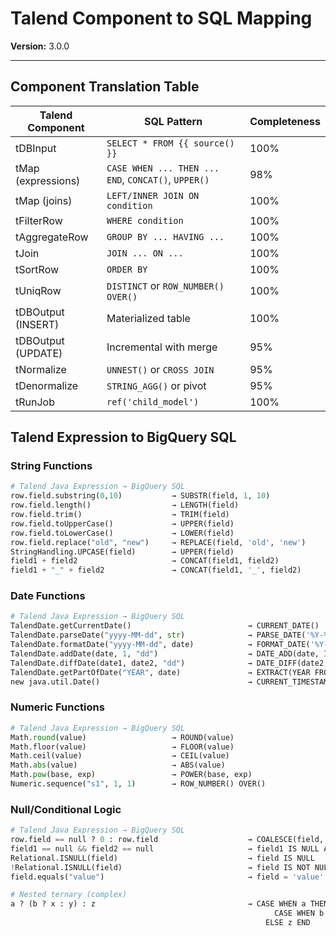 # Talend Component to SQL Mapping

**Version:** 3.0.0

---

## Component Translation Table

| Talend Component | SQL Pattern | Completeness |
|-----------------|-------------|--------------|
| tDBInput | `SELECT * FROM {{ source() }}` | 100% |
| tMap (expressions) | `CASE WHEN ... THEN ... END`, `CONCAT()`, `UPPER()` | 98% |
| tMap (joins) | `LEFT/INNER JOIN ON condition` | 100% |
| tFilterRow | `WHERE condition` | 100% |
| tAggregateRow | `GROUP BY ... HAVING ...` | 100% |
| tJoin | `JOIN ... ON ...` | 100% |
| tSortRow | `ORDER BY` | 100% |
| tUniqRow | `DISTINCT` or `ROW_NUMBER() OVER()` | 100% |
| tDBOutput (INSERT) | Materialized table | 100% |
| tDBOutput (UPDATE) | Incremental with merge | 95% |
| tNormalize | `UNNEST()` or `CROSS JOIN` | 95% |
| tDenormalize | `STRING_AGG()` or pivot | 95% |
| tRunJob | `ref('child_model')` | 100% |

## Talend Expression to BigQuery SQL

### String Functions

```python
# Talend Java Expression → BigQuery SQL
row.field.substring(0,10)           → SUBSTR(field, 1, 10)
row.field.length()                  → LENGTH(field)
row.field.trim()                    → TRIM(field)
row.field.toUpperCase()             → UPPER(field)
row.field.toLowerCase()             → LOWER(field)
row.field.replace("old", "new")     → REPLACE(field, 'old', 'new')
StringHandling.UPCASE(field)        → UPPER(field)
field1 + field2                     → CONCAT(field1, field2)
field1 + "_" + field2               → CONCAT(field1, '_', field2)
```

### Date Functions

```python
# Talend Java Expression → BigQuery SQL
TalendDate.getCurrentDate()                          → CURRENT_DATE()
TalendDate.parseDate("yyyy-MM-dd", str)              → PARSE_DATE('%Y-%m-%d', str)
TalendDate.formatDate("yyyy-MM-dd", date)            → FORMAT_DATE('%Y-%m-%d', date)
TalendDate.addDate(date, 1, "dd")                    → DATE_ADD(date, INTERVAL 1 DAY)
TalendDate.diffDate(date1, date2, "dd")              → DATE_DIFF(date2, date1, DAY)
TalendDate.getPartOfDate("YEAR", date)               → EXTRACT(YEAR FROM date)
new java.util.Date()                                 → CURRENT_TIMESTAMP()
```

### Numeric Functions

```python
# Talend Java Expression → BigQuery SQL
Math.round(value)                   → ROUND(value)
Math.floor(value)                   → FLOOR(value)
Math.ceil(value)                    → CEIL(value)
Math.abs(value)                     → ABS(value)
Math.pow(base, exp)                 → POWER(base, exp)
Numeric.sequence("s1", 1, 1)        → ROW_NUMBER() OVER()
```

### Null/Conditional Logic

```python
# Talend Java Expression → BigQuery SQL
row.field == null ? 0 : row.field                    → COALESCE(field, 0)
field1 == null && field2 == null                     → field1 IS NULL AND field2 IS NULL
Relational.ISNULL(field)                             → field IS NULL
!Relational.ISNULL(field)                            → field IS NOT NULL
field.equals("value")                                → field = 'value'

# Nested ternary (complex)
a ? (b ? x : y) : z                                  → CASE WHEN a THEN
                                                           CASE WHEN b THEN x ELSE y END
                                                         ELSE z END
```